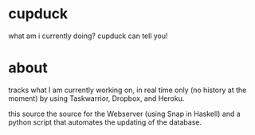 cupduck
=======

what am i currently doing? cupduck can tell you!


about
=====

tracks what I am currently working on, in real time only (no history at the
moment) by using Taskwarrior, Dropbox, and Heroku.

this source the source for the Webserver (using Snap in Haskell) and a python
script that automates the updating of the database.

